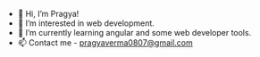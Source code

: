 - 👋 Hi, I’m Pragya!
- 👀 I’m interested in web development.
- 🌱 I’m currently learning angular and some web developer tools.
- 📫 Contact me - pragyaverma0807@gmail.com

<!---
pragyaverma8/pragyaverma8 is a ✨ special ✨ repository because its `README.md` (this file) appears on your GitHub profile.
You can click the Preview link to take a look at your changes.
--->
